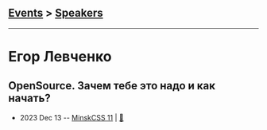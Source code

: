 ## [Events](../README.md) > [Speakers](../speakers.md)
---

# Егор Левченко

## OpenSource. Зачем тебе это надо и как начать?
- 2023 Dec 13 -- [MinskCSS 11](https://youtu.be/-LV4Hm1cqXM)  | [:notebook:](https://shower-opensource-why.netlify.app/)  
